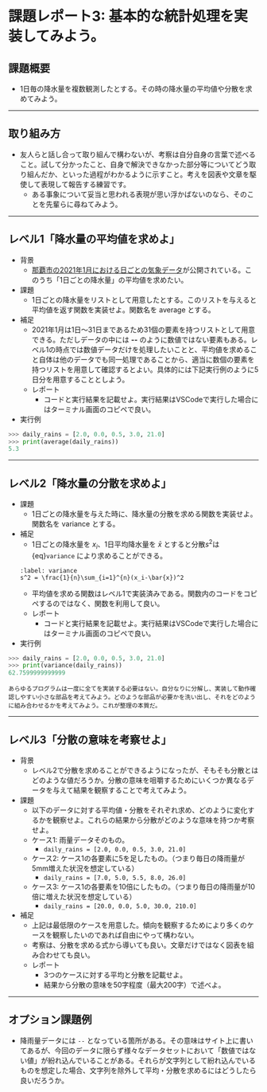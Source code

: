 # 課題レポート3: 基本的な統計処理を実装してみよう。

## 課題概要
- 1日毎の降水量を複数観測したとする。その時の降水量の平均値や分散を求めてみよう。

---
## 取り組み方
- 友人らと話し合って取り組んで構わないが、考察は自分自身の言葉で述べること。試して分かったこと、自身で解決できなかった部分等についてどう取り組んだか、といった過程がわかるように示すこと。考えを図表や文章を駆使して表現して報告する練習です。
  - ある事象について妥当と思われる表現が思い浮かばないのなら、そのことを先輩らに尋ねてみよう。

---
## レベル1「降水量の平均値を求めよ」
- 背景
  - [那覇市の2021年1月における日ごとの気象データ](https://www.data.jma.go.jp/obd/stats/etrn/view/daily_s1.php?prec_no=91&block_no=47936&year=2021&month=1&day=&view=)が公開されている。このうち「1日ごとの降水量」の平均値を求めたい。
- 課題
  - 1日ごとの降水量をリストとして用意したとする。このリストを与えると平均値を返す関数を実装せよ。関数名を average とする。
- 補足
  - 2021年1月は1日〜31日まであるため31個の要素を持つリストとして用意できる。ただしデータの中には **--** のように数値ではない要素もある。レベル1の時点では数値データだけを処理したいことと、平均値を求めること自体は他のデータでも同一処理であることから、適当に数個の要素を持つリストを用意して確認するとよい。具体的には下記実行例のように5日分を用意することとしよう。
  - レポート
    - コードと実行結果を記載せよ。実行結果はVSCodeで実行した場合にはターミナル画面のコピペで良い。
- 実行例
```python
>>> daily_rains = [2.0, 0.0, 0.5, 3.0, 21.0]
>>> print(average(daily_rains))
5.3
```

---
## レベル2「降水量の分散を求めよ」
- 課題
  - 1日ごとの降水量を与えた時に、降水量の分散を求める関数を実装せよ。関数名を variance とする。
- 補足
  - 1日ごとの降水量を $x_i$、1日平均降水量を $\bar{x}$ とすると分散$s^2$は {eq}`variance` により求めることができる。
  ```{math}
  :label: variance
  s^2 = \frac{1}{n}\sum_{i=1}^{n}(x_i-\bar{x})^2
  ```
  - 平均値を求める関数はレベル1で実装済みである。関数内のコードをコピペするのではなく、関数を利用して良い。
  - レポート
    - コードと実行結果を記載せよ。実行結果はVSCodeで実行した場合にはターミナル画面のコピペで良い。
- 実行例
```python
>>> daily_rains = [2.0, 0.0, 0.5, 3.0, 21.0]
>>> print(variance(daily_rains))
62.7599999999999
```

```{note}
あらゆるプログラムは一度に全てを実装する必要はない。自分なりに分解し、実装して動作確認しやすい小さな部品を考えてみよう。どのような部品が必要かを洗い出し、それをどのように組み合わせるかを考えてみよう。これが整理の本質だ。
```

---
## レベル3「分散の意味を考察せよ」
- 背景
  - レベル2で分散を求めることができるようになったが、そもそも分散とはどのような値だろうか。分散の意味を咀嚼するためにいくつか異なるデータを与えて結果を観察することで考えてみよう。
- 課題
  - 以下のデータに対する平均値・分散をそれぞれ求め、どのように変化するかを観察せよ。これらの結果から分散がどのような意味を持つか考察せよ。
  - ケース1: 雨量データそのもの。
    - ``daily_rains = [2.0, 0.0, 0.5, 3.0, 21.0]``
  - ケース2: ケース1の各要素に5を足したもの。（つまり毎日の降雨量が5mm増えた状況を想定している）
    - ``daily_rains = [7.0, 5.0, 5.5, 8.0, 26.0]``
  - ケース3: ケース1の各要素を10倍にしたもの。（つまり毎日の降雨量が10倍に増えた状況を想定している）
    - ``daily_rains = [20.0, 0.0, 5.0, 30.0, 210.0]``
- 補足
  - 上記は最低限のケースを用意した。傾向を観察するためにより多くのケースを観察したいのであれば自由にやって構わない。
  - 考察は、分散を求める式から導いても良い。文章だけではなく図表を組み合わせても良い。
  - レポート
    - 3つのケースに対する平均と分散を記載せよ。
    - 結果から分散の意味を50字程度（最大200字）で述べよ。

---
## オプション課題例
- 降雨量データには ``--`` となっている箇所がある。その意味はサイト上に書いてあるが、今回のデータに限らず様々なデータセットにおいて「数値ではない値」が紛れ込んでいることがある。それらが文字列として紛れ込んでいるものを想定した場合、文字列を除外して平均・分散を求めるにはどうしたら良いだろうか。
